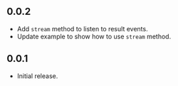 ## 0.0.2

* Add `stream` method to listen to result events.
* Update example to show how to use `stream` method.

## 0.0.1

* Initial release.
